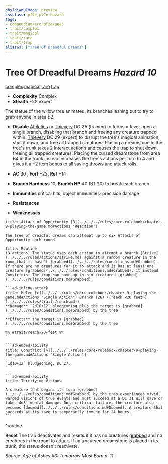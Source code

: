 ```yaml
---
obsidianUIMode: preview
cssclass: pf2e,pf2e-hazard
tags:
- compendium/src/pf2e/aoa3
- trait/complex
- trait/magical
- trait/rare
- trait/trap
aliases: ["Tree Of Dreadful Dreams"]
---
```

# Tree Of Dreadful Dreams *Hazard 10*  
[complex](../../../rules/traits/complex.md)  [magical](../../../rules/traits/magical.md)  [rare](../../../rules/traits/rare.md)  [trap](../../../rules/traits/trap.md)  

- **Complexity** Complex
- **Stealth** +22 expert  

The statue of the willow tree animates, its branches lashing out to try to grab anyone in area B2.

- **Disable** [Athletics](../../skills.md#Athletics) or [Thievery](../../skills.md#Thievery) DC 25 (trained) to force or lever open a single branch, disabling that branch and freeing any creature trapped within. [Thievery](../../skills.md#Thievery) DC 29 (expert) to disrupt the tree's magical animation, shut it down, and free all trapped creatures. Placing a dreamstone in the tree's trunk takes 2 [Interact](../../../rules/actions/interact.md) actions and causes the trap to shut down, freeing all trapped creatures. Placing the cursed dreamstone from area B4 in the trunk instead increases the tree's actions per turn to 4 and gives it a +2 item bonus to all saving throws and attack rolls.  

- **AC** 30 , **Fort** +22, **Ref** +14
- **Branch Hardness** 10, **Branch HP** 40 (BT 20) to break each branch
- **Immunities** critical hits; object immunities; precision damage
- **Resistances** 
- **Weaknesses** 
     
```ad-embed-ability
title: Attack of Opportunity [R](../../../rules/core-rulebook/chapter-9-playing-the-game.md#Actions "Reaction")

The tree of dreadful dreams can attempt up to six Attacks of Opportunity each round.
```

````ad-pf2-summary
title: Routine
(3 actions) The statue uses each action to attempt a branch [Strike](../../../rules/actions/strike.md) against a random creature in the room that it hasn't [grabbed](../../../rules/conditions.md#Grabbed). If there are no creatures for it to attack and it has at least one creature [grabbed](../../../rules/conditions.md#Grabbed), it instead Constricts. The trap can have up to six creatures [grabbed](../../../rules/conditions.md#Grabbed).

```ad-inline-attack
title: Melee [>](../../../rules/core-rulebook/chapter-9-playing-the-game.md#Actions "Single Action") Branch (26) ([reach <20 feet>](../../../rules/traits/reach.md))
**Damage** `2d10+12` bludgeoning plus the target is [grabbed](../../../rules/conditions.md#Grabbed) by the tree 
 
**Effects** the target is [grabbed](../../../rules/conditions.md#Grabbed) by the tree

%% #trait/reach-20-feet %%
```

```ad-embed-ability
title: Constrict [>](../../../rules/core-rulebook/chapter-9-playing-the-game.md#Actions "Single Action")

`1d10+12` bludgeoning, DC 27.
```

```ad-embed-ability
title: Terrifying Visions

A creature that begins its turn [grabbed](../../../rules/conditions.md#Grabbed) by the trap experiences vivid, warped visions of true events and must succeed at a DC 31 Will save or take `4d8` mental damage. On a critical failure, the creature also becomes [doomed](../../../rules/conditions.md#Doomed). A creature that succeeds at its save is temporarily immune for 24 hours.
```
````
^routine

**Reset** The trap deactivates and resets if it has no creatures [grabbed](../../../rules/conditions.md#Grabbed) and no creatures in the room to attack. If an uncursed dreamstone is placed in its trunk, the statue doesn't reactivate.  

*Source: Age of Ashes #3: Tomorrow Must Burn p. 11*
